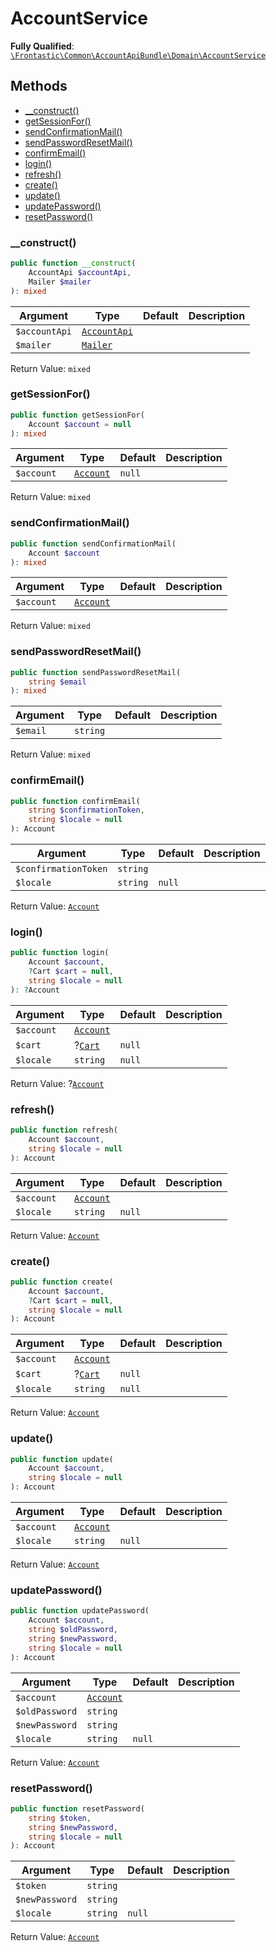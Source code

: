 #  AccountService

**Fully Qualified**: [`\Frontastic\Common\AccountApiBundle\Domain\AccountService`](../../../../src/php/AccountApiBundle/Domain/AccountService.php)

## Methods

* [__construct()](#__construct)
* [getSessionFor()](#getsessionfor)
* [sendConfirmationMail()](#sendconfirmationmail)
* [sendPasswordResetMail()](#sendpasswordresetmail)
* [confirmEmail()](#confirmemail)
* [login()](#login)
* [refresh()](#refresh)
* [create()](#create)
* [update()](#update)
* [updatePassword()](#updatepassword)
* [resetPassword()](#resetpassword)

### __construct()

```php
public function __construct(
    AccountApi $accountApi,
    Mailer $mailer
): mixed
```

Argument|Type|Default|Description
--------|----|-------|-----------
`$accountApi`|[`AccountApi`](AccountApi.md)||
`$mailer`|[`Mailer`](../../CoreBundle/Domain/Mailer.md)||

Return Value: `mixed`

### getSessionFor()

```php
public function getSessionFor(
    Account $account = null
): mixed
```

Argument|Type|Default|Description
--------|----|-------|-----------
`$account`|[`Account`](Account.md)|`null`|

Return Value: `mixed`

### sendConfirmationMail()

```php
public function sendConfirmationMail(
    Account $account
): mixed
```

Argument|Type|Default|Description
--------|----|-------|-----------
`$account`|[`Account`](Account.md)||

Return Value: `mixed`

### sendPasswordResetMail()

```php
public function sendPasswordResetMail(
    string $email
): mixed
```

Argument|Type|Default|Description
--------|----|-------|-----------
`$email`|`string`||

Return Value: `mixed`

### confirmEmail()

```php
public function confirmEmail(
    string $confirmationToken,
    string $locale = null
): Account
```

Argument|Type|Default|Description
--------|----|-------|-----------
`$confirmationToken`|`string`||
`$locale`|`string`|`null`|

Return Value: [`Account`](Account.md)

### login()

```php
public function login(
    Account $account,
    ?Cart $cart = null,
    string $locale = null
): ?Account
```

Argument|Type|Default|Description
--------|----|-------|-----------
`$account`|[`Account`](Account.md)||
`$cart`|?[`Cart`](../../CartApiBundle/Domain/Cart.md)|`null`|
`$locale`|`string`|`null`|

Return Value: ?[`Account`](Account.md)

### refresh()

```php
public function refresh(
    Account $account,
    string $locale = null
): Account
```

Argument|Type|Default|Description
--------|----|-------|-----------
`$account`|[`Account`](Account.md)||
`$locale`|`string`|`null`|

Return Value: [`Account`](Account.md)

### create()

```php
public function create(
    Account $account,
    ?Cart $cart = null,
    string $locale = null
): Account
```

Argument|Type|Default|Description
--------|----|-------|-----------
`$account`|[`Account`](Account.md)||
`$cart`|?[`Cart`](../../CartApiBundle/Domain/Cart.md)|`null`|
`$locale`|`string`|`null`|

Return Value: [`Account`](Account.md)

### update()

```php
public function update(
    Account $account,
    string $locale = null
): Account
```

Argument|Type|Default|Description
--------|----|-------|-----------
`$account`|[`Account`](Account.md)||
`$locale`|`string`|`null`|

Return Value: [`Account`](Account.md)

### updatePassword()

```php
public function updatePassword(
    Account $account,
    string $oldPassword,
    string $newPassword,
    string $locale = null
): Account
```

Argument|Type|Default|Description
--------|----|-------|-----------
`$account`|[`Account`](Account.md)||
`$oldPassword`|`string`||
`$newPassword`|`string`||
`$locale`|`string`|`null`|

Return Value: [`Account`](Account.md)

### resetPassword()

```php
public function resetPassword(
    string $token,
    string $newPassword,
    string $locale = null
): Account
```

Argument|Type|Default|Description
--------|----|-------|-----------
`$token`|`string`||
`$newPassword`|`string`||
`$locale`|`string`|`null`|

Return Value: [`Account`](Account.md)

